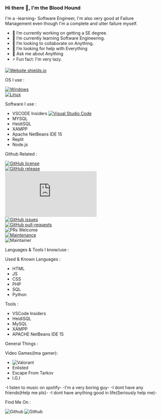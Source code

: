 ### Hi there 👋, I'm the Blood Hound
I'm a -learning- Software Engineer, I'm also very good at Failure Management even though I'm a complete and utter failure myself.
<br>


- 🔭 I’m currently working on getting a SE degree.
- 🌱 I’m currently learning Software Engineering.
- 👯 I’m looking to collaborate on Anything.
- 🤔 I’m looking for help with Everything
- 💬 Ask me about Anything
- ⚡ Fun fact: I'm very lazy.

[![Website shields.io](https://img.shields.io/website-up-down-green-red/http/shields.io.svg)](http://shields.io/)

OS I use :

[![Windows](https://svgshare.com/i/ZhY.svg)](https://svgshare.com/i/ZhY.svg)
<br>
[![Linux](https://svgshare.com/i/Zhy.svg)](https://svgshare.com/i/Zhy.svg)

Software I use :

- VSCODE Insiders [![Visual Studio Code](https://img.shields.io/badge/--007ACC?logo=visual%20studio%20code&logoColor=ffffff)](https://code.visualstudio.com/)
- MYSQL
- HeidiSQL
- XAMPP
- Apache NetBeans IDE 15
- Replit
- Node.js

Github Related :

[![GitHub license](https://img.shields.io/github/license/Naereen/StrapDown.js.svg)](https://github.com/Naereen/StrapDown.js/blob/master/LICENSE)
<br>
[![GitHub release](https://img.shields.io/github/release/Naereen/StrapDown.js.svg)](https://GitHub.com/Naereen/StrapDown.js/releases/)
<br>
[![Latest release](https://badgen.net/github/release/Naereen/Strapdown.js)](https://github.com/Naereen/Strapdown.js/releases)
<br>
[![GitHub issues](https://img.shields.io/github/issues/Naereen/StrapDown.js.svg)](https://GitHub.com/Naereen/StrapDown.js/issues/)
<br>
[![GitHub pull-requests](https://img.shields.io/github/issues-pr/Naereen/StrapDown.js.svg)](https://GitHub.com/Naereen/StrapDown.js/pull/)
<br>
![PRs Welcome](https://img.shields.io/badge/PRs-welcome-brightgreen.svg?style=flat-square)
<br>
[![Maintenance](https://img.shields.io/badge/Maintained%3F-yes-green.svg)](https://GitHub.com/Naereen/StrapDown.js/graphs/commit-activity)
<br>
![Maintainer](https://img.shields.io/badge/maintainer-TheBloodHound-blue)

Languages & Tools I know/use :

Used & Known Languages :

- HTML
- JS
- CSS
- PHP
- SQL
- Python

Tools :

- VSCode Insiders
- HeidiSQL
- MySQL
- XAMPP
- APACHE NetBeans IDE 15

General Things :

Video Games(Ima gamer):

- ![Valorant]([https://img.shields.io/badge/GitHub-100000?style=for-the-badge&logo=github&logoColor=white](https://img.shields.io/badge/Valorant-fa4454?style=for-the-badge&logo=valorant&logoColor=white))
- Enlisted
- Escape From Tarkov
- I.G.I

-I listen to music on spotify-
-I'm a very boring guy-
-I dont have any friends(Help me pls)-
-I dont have anything good in life(Seriously help me)-

Find Me On :

![Github](https://img.shields.io/badge/GitHub-100000?style=for-the-badge&logo=github&logoColor=white)
![Github](https://img.shields.io/badge/GitHub-100000?style=for-the-badge&logo=github&logoColor=white)
